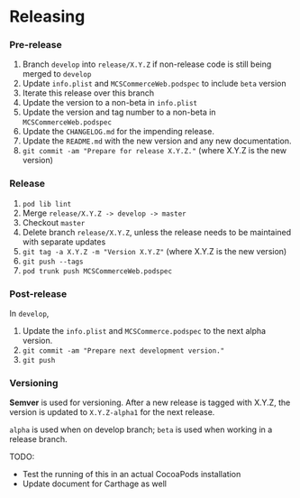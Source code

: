 Releasing
=========

### Pre-release
1. Branch `develop` into `release/X.Y.Z` if non-release code is still being merged to `develop`
1. Update `info.plist` and `MCSCommerceWeb.podspec` to include `beta` version
1. Iterate this release over this branch
1. Update the version to a non-beta in `info.plist`
1. Update the version and tag number to a non-beta in `MCSCommerceWeb.podspec`
1. Update the `CHANGELOG.md` for the impending release.
1. Update the `README.md` with the new version and any new documentation.
1. `git commit -am "Prepare for release X.Y.Z."` (where X.Y.Z is the new version)

### Release
1. `pod lib lint`
1. Merge `release/X.Y.Z -> develop -> master`
1. Checkout `master`
1. Delete branch `release/X.Y.Z`, unless the release needs to be maintained with separate updates
1. `git tag -a X.Y.Z -m "Version X.Y.Z"` (where X.Y.Z is the new version)
1. `git push --tags`
1. `pod trunk push MCSCommerceWeb.podspec`

### Post-release
In `develop`,

1. Update the `info.plist` and `MCSCommerce.podspec` to the next alpha version.
1. `git commit -am "Prepare next development version."`
1. `git push`


### Versioning
**Semver** is used for versioning. After a new release is tagged with X.Y.Z, the version is updated to `X.Y.Z-alpha1` for the next release.

`alpha` is used when on develop branch;
`beta` is used when working in a release branch.


TODO:

* Test the running of this in an actual CocoaPods installation
* Update document for Carthage as well